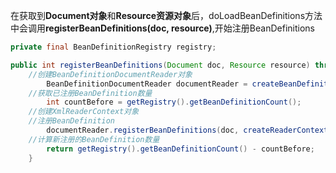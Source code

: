 在获取到**Document对象**和**Resource资源对象**后，doLoadBeanDefinitions方法中会调用**registerBeanDefinitions(doc, resource)**,开始注册BeanDefinitions



~~~java
private final BeanDefinitionRegistry registry;	

public int registerBeanDefinitions(Document doc, Resource resource) throws BeanDefinitionStoreException {
    //创建BeanDefinitionDocumentReader对象
		BeanDefinitionDocumentReader documentReader = createBeanDefinitionDocumentReader();
    //获取已注册BeanDefinition数量
		int countBefore = getRegistry().getBeanDefinitionCount();
    //创建XmlReaderContext对象
    //注册BeanDefinition
		documentReader.registerBeanDefinitions(doc, createReaderContext(resource));
    //计算新注册的BeanDefinition数量
		return getRegistry().getBeanDefinitionCount() - countBefore;
	}
~~~



